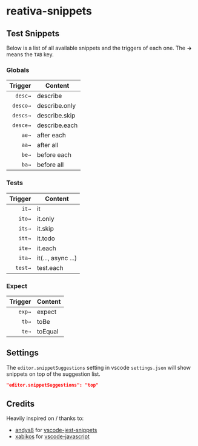# reativa-snippets

## Test Snippets

Below is a list of all available snippets and the triggers of each one. The **→** means the `TAB` key.

### Globals

|  Trigger | Content       |
| -------: | ------------- |
|  `desc→` | describe      |
| `desco→` | describe.only |
| `descs→` | describe.skip |
| `desce→` | describe.each |
|    `ae→` | after each    |
|    `aa→` | after all     |
|    `be→` | before each   |
|    `ba→` | before all    |

### Tests

|   Trigger | Content              |
| --------: | -------------------- |
|     `it→` | it                   |
|    `ito→` | it.only              |
|    `its→` | it.skip              |
|    `itt→` | it.todo              |
|    `ite→` | it.each              |
|    `ita→` | it(..., async ...)   |
|   `test→` | test.each            |

### Expect

|   Trigger | Content                            |
| --------: | ---------------------------------- |
|    `exp→` | expect                             |
|     `tb→` | toBe                               |
|     `te→` | toEqual                            |

## Settings

The `editor.snippetSuggestions` setting in vscode `settings.json` will show snippets on top of the suggestion list.

```json
"editor.snippetSuggestions": "top"
```

## Credits

Heavily inspired on / thanks to:

- [andys8](https://github.com/xabikos) for [vscode-jest-snippets](https://github.com/andys8/vscode-jest-snippets)
- [xabikos](https://github.com/xabikos) for [vscode-javascript](https://github.com/xabikos/vscode-javascript)
